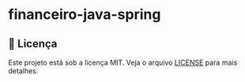 # financeiro-java-spring

## 📝 Licença

Este projeto está sob a licença MIT. Veja o arquivo [LICENSE](LICENSE) para mais detalhes.
